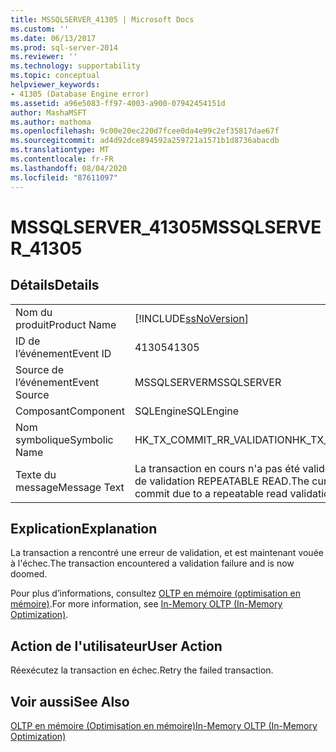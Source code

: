 ```yaml
---
title: MSSQLSERVER_41305 | Microsoft Docs
ms.custom: ''
ms.date: 06/13/2017
ms.prod: sql-server-2014
ms.reviewer: ''
ms.technology: supportability
ms.topic: conceptual
helpviewer_keywords:
- 41305 (Database Engine error)
ms.assetid: a96e5083-ff97-4003-a900-07942454151d
author: MashaMSFT
ms.author: mathoma
ms.openlocfilehash: 9c00e20ec220d7fcee0da4e99c2ef35817dae67f
ms.sourcegitcommit: ad4d92dce894592a259721a1571b1d8736abacdb
ms.translationtype: MT
ms.contentlocale: fr-FR
ms.lasthandoff: 08/04/2020
ms.locfileid: "87611097"
---
```

# <a name="mssqlserver_41305"></a><span data-ttu-id="0e53e-102">MSSQLSERVER_41305</span><span class="sxs-lookup"><span data-stu-id="0e53e-102">MSSQLSERVER_41305</span></span>
    
## <a name="details"></a><span data-ttu-id="0e53e-103">Détails</span><span class="sxs-lookup"><span data-stu-id="0e53e-103">Details</span></span>  
  
|||  
|-|-|  
|<span data-ttu-id="0e53e-104">Nom du produit</span><span class="sxs-lookup"><span data-stu-id="0e53e-104">Product Name</span></span>|[!INCLUDE[ssNoVersion](../../includes/ssnoversion-md.md)]|  
|<span data-ttu-id="0e53e-105">ID de l’événement</span><span class="sxs-lookup"><span data-stu-id="0e53e-105">Event ID</span></span>|<span data-ttu-id="0e53e-106">41305</span><span class="sxs-lookup"><span data-stu-id="0e53e-106">41305</span></span>|  
|<span data-ttu-id="0e53e-107">Source de l’événement</span><span class="sxs-lookup"><span data-stu-id="0e53e-107">Event Source</span></span>|<span data-ttu-id="0e53e-108">MSSQLSERVER</span><span class="sxs-lookup"><span data-stu-id="0e53e-108">MSSQLSERVER</span></span>|  
|<span data-ttu-id="0e53e-109">Composant</span><span class="sxs-lookup"><span data-stu-id="0e53e-109">Component</span></span>|<span data-ttu-id="0e53e-110">SQLEngine</span><span class="sxs-lookup"><span data-stu-id="0e53e-110">SQLEngine</span></span>|  
|<span data-ttu-id="0e53e-111">Nom symbolique</span><span class="sxs-lookup"><span data-stu-id="0e53e-111">Symbolic Name</span></span>|<span data-ttu-id="0e53e-112">HK_TX_COMMIT_RR_VALIDATION</span><span class="sxs-lookup"><span data-stu-id="0e53e-112">HK_TX_COMMIT_RR_VALIDATION</span></span>|  
|<span data-ttu-id="0e53e-113">Texte du message</span><span class="sxs-lookup"><span data-stu-id="0e53e-113">Message Text</span></span>|<span data-ttu-id="0e53e-114">La transaction en cours n'a pas été validée en raison d'un échec de validation REPEATABLE READ.</span><span class="sxs-lookup"><span data-stu-id="0e53e-114">The current transaction failed to commit due to a repeatable read validation failure.</span></span>|  
  
## <a name="explanation"></a><span data-ttu-id="0e53e-115">Explication</span><span class="sxs-lookup"><span data-stu-id="0e53e-115">Explanation</span></span>  
 <span data-ttu-id="0e53e-116">La transaction a rencontré une erreur de validation, et est maintenant vouée à l'échec.</span><span class="sxs-lookup"><span data-stu-id="0e53e-116">The transaction encountered a validation failure and is now doomed.</span></span>  
  
 <span data-ttu-id="0e53e-117">Pour plus d’informations, consultez [OLTP en mémoire &#40;optimisation en mémoire&#41;](../in-memory-oltp/in-memory-oltp-in-memory-optimization.md).</span><span class="sxs-lookup"><span data-stu-id="0e53e-117">For more information, see [In-Memory OLTP &#40;In-Memory Optimization&#41;](../in-memory-oltp/in-memory-oltp-in-memory-optimization.md).</span></span>  
  
## <a name="user-action"></a><span data-ttu-id="0e53e-118">Action de l'utilisateur</span><span class="sxs-lookup"><span data-stu-id="0e53e-118">User Action</span></span>  
 <span data-ttu-id="0e53e-119">Réexécutez la transaction en échec.</span><span class="sxs-lookup"><span data-stu-id="0e53e-119">Retry the failed transaction.</span></span>  
  
## <a name="see-also"></a><span data-ttu-id="0e53e-120">Voir aussi</span><span class="sxs-lookup"><span data-stu-id="0e53e-120">See Also</span></span>  
 [<span data-ttu-id="0e53e-121">OLTP en mémoire &#40;Optimisation en mémoire&#41;</span><span class="sxs-lookup"><span data-stu-id="0e53e-121">In-Memory OLTP &#40;In-Memory Optimization&#41;</span></span>](../in-memory-oltp/in-memory-oltp-in-memory-optimization.md)  
  
  
